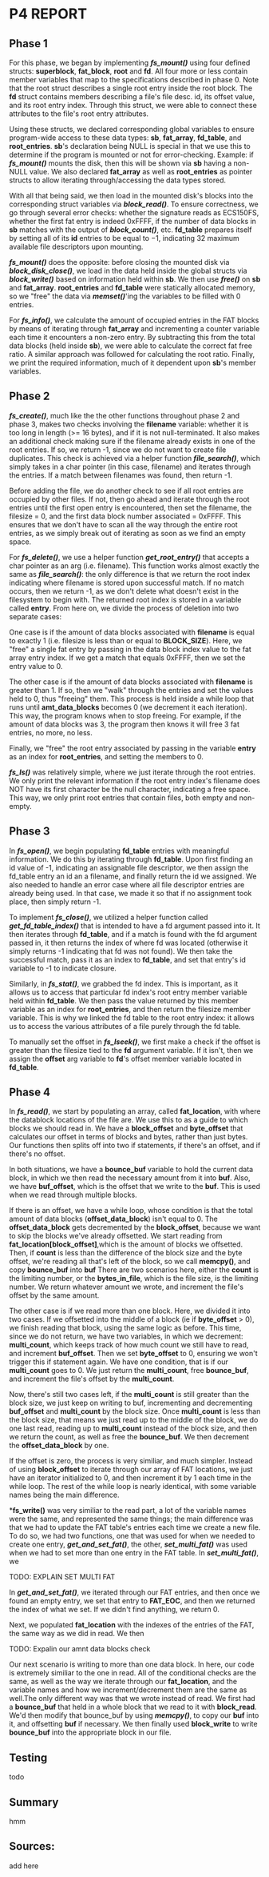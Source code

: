 # P4 REPORT

## Phase 1

For this phase, we began by implementing ***fs_mount()*** using four defined
structs: **superblock**, **fat_block**, **root** and **fd**. All four more or
less contain member variables that map to the specifications described in
phase 0. Note that the root struct describes a single root entry inside the
root block. The **fd** struct contains members describing a file's file desc.
id, its offset value, and its root entry index. Through this struct, we were
able to connect these attributes to the file's root entry attributes.

Using these structs, we declared corresponding global variables to ensure
program-wide access to these data types: **sb**, **fat_array**, **fd_table**,
and **root_entries**. **sb**'s declaration being NULL is special in that we use
this to determine if the program is mounted or not for error-checking. Example:
if ***fs_mount()*** mounts the disk, then this will be shown via **sb** having
a non-NULL value. We also declared **fat_array** as well as **root_entries** as
pointer structs to allow iterating through/accessing the data types stored.

With all that being said, we then load in the mounted disk's blocks into the
corresponding struct variables via ***block_read()***. To ensure correctness,
we go through several error checks: whether the signature reads as ECS150FS,
whether the first fat entry is indeed 0xFFFF, if the number of data blocks in
**sb** matches with the output of ***block_count()***, etc. **fd_table**
prepares itself by setting all of its **id** entries to be equal to $-1$,
indicating $32$ maximum available file descriptors upon mounting.

***fs_mount()*** does the opposite: before closing the mounted disk via
***block_disk_close()***, we load in the data held inside the global structs
via ***block_write()*** based on information held within **sb**. We then use
***free()*** on **sb** and **fat_array**. **root_entries** and **fd_table**
were statically allocated memory, so we "free" the data via ***memset()***'ing
the variables to be filled with $0$ entries.

For ***fs_info()***, we calculate the amount of occupied entries in the FAT 
blocks by means of iterating through **fat_array** and incrementing a counter
variable each time it encounters a non-zero entry. By subtracting this from the
total data blocks (held inside **sb**), we were able to calculate the correct
fat free ratio. A similar approach was followed for calculating the root ratio.
Finally, we print the required information, much of it dependent upon **sb**'s
member variables.

## Phase 2

***fs_create()***, much like the the other functions throughout phase 2 and
phase 3, makes two checks involving the **filename** variable: whether it
is too long in length (>= 16 bytes), and if it is not null-terminated. It also
makes an additional check making sure if the filename already exists in one
of the root entries. If so, we return -1, since we do not want to create file
duplicates. This check is achieved via a helper function ***file_search()***,
which simply takes in a char pointer (in this case, filename) and iterates
through the entries. If a match between filenames was found, then return -1.

Before adding the file, we do another check to see if all root entries are
occupied by other files. If not, then go ahead and iterate through the root
entries until the first open entry is encountered, then set the filename, the
filesize = 0, and the first data block number associated = 0xFFFF. This ensures
that we don't have to scan all the way through the entire root entries, as we
simply break out of iterating as soon as we find an empty space.

For ***fs_delete()***, we use a helper function ***get_root_entry()*** that
accepts a char pointer as an arg (i.e. filename). This function works almost
exactly the same as ***file_search()***: the only difference is that we return
the root index indicating where filename is stored upon successful match. If
no match occurs, then we return -1, as we don't delete what doesn't exist in
the filesystem to begin with. The returned root index is stored in a variable
called **entry**. From here on, we divide the process of deletion into two
separate cases:

One case is if the amount of data blocks associated with **filename** is equal
to exactly 1 (i.e. filesize is less than or equal to **BLOCK_SIZE**). Here, we
"free" a single fat entry by passing in the data block index value to the fat
array entry index. If we get a match that equals 0xFFFF, then we set the entry
value to 0.

The other case is if the amount of data blocks associated with **filename** is
greater than 1. If so, then we "walk" through the entries and set the values
held to 0, thus "freeing" them. This process is held inside a while loop that
runs until **amt_data_blocks** becomes 0 (we decrement it each iteration). This
way, the program knows when to stop freeing. For example, if the amount of
data blocks was 3, the program then knows it will free 3 fat entries, no more,
no less.

Finally, we "free" the root entry associated by passing in the
variable **entry** as an index for **root_entries**, and setting the members
to 0.

***fs_ls()*** was relatively simple, where we just iterate through the root
entries. We only print the relevant information if the root entry index's
filename does NOT have its first character be the null character, indicating a
free space. This way, we only print root entries that contain files, both
empty and non-empty.

## Phase 3

In ***fs_open()***, we begin populating **fd_table** entries with meaningful
information. We do this by iterating through **fd_table**. Upon first finding
an id value of -1, indicating an assignable file descriptor, we then assign
the fd_table entry an id an a filename, and finally return the id we assigned.
We also needed to handle an error case where all file descriptor entries are
already being used. In that case, we made it so that if no assignment took
place, then simply return -1.

To implement ***fs_close()***, we utilized a helper function called
***get_fd_table_index()*** that is intended to have a fd argument passed into
it. It then iterates through **fd_table**, and if a match is found with the
fd argument passed in, it then returns the index of where fd was located
(otherwise it simply returns -1 indicating that fd was not found). We then
take the successful match, pass it as an index to **fd_table**, and set that
entry's id variable to -1 to indicate closure.

Similarly, in ***fs_stat()***, we grabbed the fd index. This is important, as
it allows us to access that particular fd index's root entry member variable
held within **fd_table**. We then pass the value returned by this member
variable as an index for **root_entries**, and then return the filesize member
variable. This is why we linked the fd table to the root entry index: it
allows us to access the various attributes of a file purely through the fd
table.

To manually set the offset in ***fs_lseek()***, we first make a check if the
offset is greater than the filesize tied to the **fd** argument variable. If
it isn't, then we assign the **offset** arg variable to **fd**'s offset member
variable located in **fd_table**.

## Phase 4

In ***fs_read()***, we start by populating an array, called **fat_location**, 
with where the datablock locations of the file are. We use this to as a guide to
which blocks we should read in. We have a **block_offset** and **byte_offset**
that calculates our offset in terms of blocks and bytes, rather than just bytes.
Our functions then splits off into two if statements, if there's an offset, and 
if there's no offset. 

In both situations, we have a **bounce_buf** variable to hold the current data
block, in which we then read the necessary amount from it into **buf**. Also, 
we have **buf_offset**, which is the offset that we write to the **buf**. This
is used when we read through multiple blocks.

If there is an offset, we have a while loop, whose condition is that the total 
amount of data blocks (**offset_data_block**) isn't equal to 0. The 
**offset_data_block** gets decremented by the **block_offset**, because we want
to skip the blocks we've already offsetted. We start reading from 
**fat_location[block_offset]**,which is the amount of blocks we offsetted. 
Then, if **count** is less than the difference of the block size and the byte 
offset, we're reading all that's left of the block, so we call **memcpy()**, and 
copy **bounce_buf** into **buf** There are two scenarios here, either the 
**count** is the limiting number, or the **bytes_in_file**, which is the file 
size, is the limiting number. We return whatever amount we wrote, and increment 
the file's offset by the same amount.
           
The other case is if we read more than one block. Here, we divided it into two 
cases. If we offsetted into the middle of a block (ie if **byte_offset** > 0), 
we finish reading that block, using the same logic as before. This time, since 
we do not return, we have two variables, in which we decrement: **multi_count**, 
which keeps track of how much count we still have to read, and increment 
**buf_offset**. Then we set **byte_offset** to 0, ensuring we won't trigger this 
if statement again. We have one condition, that is if our **multi_count** goes 
to 0. We just return the **multi_count**, free **bounce_buf**, and increment the 
file's offset by the **multi_count**.

Now, there's still two cases left, if the **multi_count** is still greater than
the block size, we just keep on writing to buf, incrementing and decrementing 
**buf_offset** and **multi_count** by the block size. Once **multi_count** is
less than the block size, that means we just read up to the middle of the block,
we do one last read, reading up to **multi_count** instead of the block size,
and then we return the count, as well as free the **bounce_buf**. We then 
decrement the **offset_data_block** by one.

If the offset is zero, the process is very similiar, and much simpler. Instead
of using **block_offset** to iterate through our array of FAT locations, we just
have an iterator initialized to 0, and then increment it by 1 each time in the
while loop. The rest of the while loop is nearly identical, with some variable 
names being the main difference.

***fs_write()** was very similiar to the read part, a lot of the variable names
were the same, and represented the same things; the main difference was that we
had to update the FAT table's entries each time we create a new file. To do so,
we had two functions, one that was used for when we needed to create one entry,
***get_and_set_fat()***, the other, ***set_multi_fat()*** was used when we had 
to set more than one entry in the FAT table. In ***set_multi_fat()***, we

TODO: EXPLAIN SET MULTI FAT 

In ***get_and_set_fat()***, we iterated through our FAT entries, and then once 
we found an empty entry, we set that entry to **FAT_EOC**, and then we returned 
the index of what we set. If we didn't find anything, we return 0. 

Next, we populated **fat_location** with the indexes of the entries of the FAT, 
the same way as we did in read. We then 

TODO: Expalin our amnt data blocks check


Our next scenario is writing to more than one data block. In here, our code is
extremely similiar to the one in read. All of the conditional checks are the 
same, as well as the way we iterate through our **fat_location**, and the 
variable names and how we increment/decrement them are the same as well.The only
different way was that we wrote instead of read. We first had a **bounce_buf**
that held in a whole block that we read to it with **block_read**. We'd then 
modify that bounce_buf by using ***memcpy()***, to copy our **buf** into it, and
offsetting **buf** if necessary. We then finally used **block_write** to write 
**bounce_buf** into the appropriate block in our file.

## Testing

todo

## Summary

hmm

## Sources: 

add here

